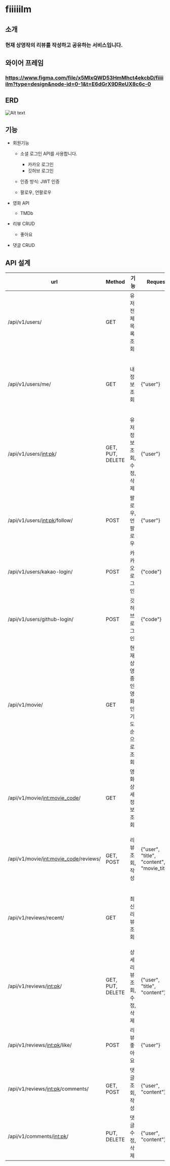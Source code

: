 # fiiiiilm
## 소개
### 현재 상영작의 리뷰를 작성하고 공유하는 서비스입니다.
## 와이어 프레임
### https://www.figma.com/file/x5MlxQWD53HmMhct4ekcbD/fiiiiilm?type=design&node-id=0-1&t=E6dGrX9DReUX8c6c-0
## ERD
![Alt text](https://file.notion.so/f/s/357c610e-8fcb-47b1-920c-39c81a939fe5/Untitled.png?id=22f3c1a6-f124-4011-9c84-360ffe223d3d&table=block&spaceId=23cd6162-c29e-40ea-b2ea-6d40b7d2a522&expirationTimestamp=1683886574559&signature=_UNA9WO_DAKUE79NVdq8TFT9uSh0bgY1eqKjm0vkBoQ&downloadName=Untitled.png)
## 기능
- 회원기능
  - 소셜 로그인 API를 사용합니다.
    - 카카오 로그인
    - 깃허브 로그인

  - 인증 방식: JWT 인증
  - 팔로우, 언팔로우

- 영화 API
  - TMDb

- 리뷰 CRUD
  - 좋아요

- 댓글 CRUD

## API 설계
|url|Method|기능|Request|Response|
|---|------|---|-------|--------|
|/api/v1/users/|GET|유저 전체 목록 조회||{"pk": pk, "email": 이메일, "nickname": 닉네임, "intro": 자기소개, "followings": 팔로잉, "followers": 팔로워, "reviews": 작성한 리뷰}|
|/api/v1/users/me/|GET|내 정보 조회|{"user"}|{"pk": pk, "email": 이메일, "nickname": 닉네임, "intro": 자기소개, "followings": 팔로잉, "followers": 팔로워, "reviews": 작성한 리뷰}|
|/api/v1/users/<int:pk>/|GET, PUT, DELETE|유저 정보 조회, 수정, 삭제|{"user"}|{"pk": pk, "email": 이메일, "nickname": 닉네임, "intro": 자기소개, "followings": 팔로잉, "followers": 팔로워, "reviews": 작성한 리뷰}|
|/api/v1/users/<int:pk>/follow/|POST|팔로우, 언팔로우|{"user"}||
|/api/v1/users/kakao-login/|POST|카카오 로그인|{"code"}|{"access_token", "refresh_token"}|
|/api/v1/users/github-login/|POST|깃허브 로그인|{"code"}|{"access_token", "refresh_token"}|
|/api/v1/movie/|GET|현재 상영 중인 영화 인기도 순으로 조회||{"rank", "movieCode", "title", "posterPath"}|
|/api/v1/movie/<int:movie_code>/|GET|영화 상세 정보 조회||"movieCode", "title", "genre", "overview", "posterPath", "releaseDate", "runtime", "rating",|
|/api/v1/movie/<int:movie_code>/reviews/|GET, POST|리뷰 조회, 작성|{"user", "title", "content", "movie_title"}|{"user", "movie_code", "title", "content", "created_at", "updated_at", "comment_count", "like_count", "movie_title", "avatar"}|
|/api/v1/reviews/recent/|GET|최신 리뷰 조회||{"user", "movie_code", "title", "content", "created_at", "updated_at", "comment_count", "like_count", "movie_title", "avatar"}|
|/api/v1/reviews/<int:pk>/|GET, PUT, DELETE|상세 리뷰 조회, 수정, 삭제|{"user", "title", "content"}|{"user", "movie_code", "title", "content", "created_at", "updated_at", "comments", "comment_count", "like_users" "like_count", "movie_title", "avatar"}|
|/api/v1/reviews/<int:pk>/like/|POST|리뷰 좋아요|{"user"}||
|/api/v1/reviews/<int:pk>/comments/|GET, POST|댓글 조회, 작성|{"user", "content"}|{"user", "review", "content", "created_at", "updated_at"}|
|/api/v1/comments/<int:pk>/|PUT, DELETE|댓글 수정, 삭제|{"user", "content"}|{"user", "review", "content", "created_at", "updated_at"}|


